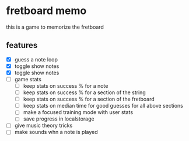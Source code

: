 # fretboard memo

this is a game to memorize the fretboard

## features

- [X] guess a note loop
- [X] toggle show notes
- [X] toggle show notes
- [ ] game stats
  - [ ] keep stats on success % for a note
  - [ ] keep stats on success % for a section of the string
  - [ ] keep stats on success % for a section of the fretboard
  - [ ] keep stats on median time for good guesses for all above sections
  - [ ] make a focused training mode with user stats
  - [ ] save progress in localstorage
- [ ] give music theory tricks
- [ ] make sounds whn a note is played
